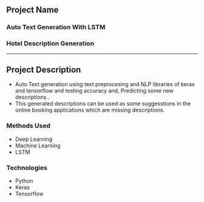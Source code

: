 ## Project Name

### Auto Text Generation With LSTM
### Hotel Description Generation

________

## Project Description
* Auto Text generation using text preprocesing and NLP libraries of keras and tensorflow and testing accuracy and, Predicting some new descriptions .
* This generated descriptions can be used as some suggesstions in the online booking applications which are missing descriptions.

### Methods Used
* Deep Learning
* Machine Learning
* LSTM


### Technologies 
* Python
* Keras
* Tensorflow

 
